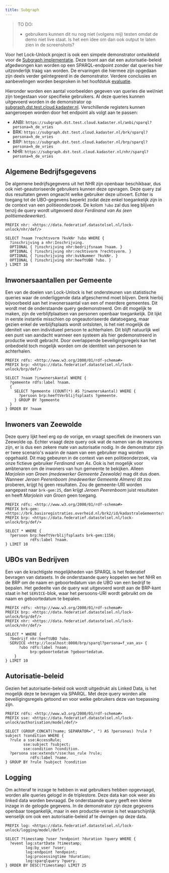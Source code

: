 ```yaml
---
title: Subgraph
---
```

> TO DO: 
> 
> - gebruikers kunnen dit nu nog niet (volgens mij) testen omdat de demo niet live staat. Is het een
>   idee om dan ook output te laten zien in de screenshots?

Voor het Lock-Unlock project is ook een simpele demonstrator ontwikkeld voor de [Subgraph
implementatie](../implementaties/subgraph.md). Deze toont aan dat een autorisatie-beleid afgedwongen
kan worden op een SPARQL-endpoint zonder dat queries hier uitzonderlijk traag van worden. De
ervaringen die hiermee zijn opgedaan zijn deels verder geïntegreerd in de demonstrator. Verdere
conclusies en aanbevelingen worden besproken in het hoofdstuk [evaluatie](../evaluatie.md).

Hieronder worden een aantal voorbeelden gegeven van queries die wel/niet zijn toegestaan voor
specifieke gebruikers. Al deze queries kunnen uitgevoerd worden in de demonstrator op
<a href="https://subgraph.dst.test.cloud.kadaster.nl/" target="_blank">subgraph.dst.test.cloud.kadaster.nl</a>.
Verschillende registers kunnen aangeroepen worden door het endpoint als volgt aan te passen:

- ANBI: `https://subgraph.dst.test.cloud.kadaster.nl/anbi/sparql?persona=h_de_vries`
- BRK: `https://subgraph.dst.test.cloud.kadaster.nl/brk/sparql?persona=h_de_vries`
- BRP: `https://subgraph.dst.test.cloud.kadaster.nl/brp/sparql?persona=h_de_vries`
- NHR: `https://subgraph.dst.test.cloud.kadaster.nl/nhr/sparql?persona=h_de_vries`

## Algemene Bedrijfsgegevens

De algemene bedrijfsgegevens uit het NHR zijn openbaar beschikbaar, dus ook niet-geautoriseerde
gebruikers kunnen deze opvragen. Deze query zal dus resultaten geven ongeacht welke gebruiker deze
uitvoert. Echter is toegang tot de UBO-gegevens beperkt zodat deze enkel toegankelijk zijn in de
context van een politieonderzoek. De kolom `?ubo` zal dus leeg blijven tenzij de query wordt
uitgevoerd door _Ferdinand van As (een politiemedewerker)_.

```sparql
PREFIX nhr: <https://data.federatief.datastelsel.nl/lock-unlock/nhr/def/>

SELECT ?naam ?rechtsvorm ?kvkNr ?ubo WHERE {
  ?inschrijving a nhr:Inschrijving.
  OPTIONAL { ?inschrijving nhr:bedrijfsnaam ?naam. }
  OPTIONAL { ?inschrijving nhr:rechtsvorm ?rechtsvorm. }
  OPTIONAL { ?inschrijving nhr:kvkNummer ?kvkNr. }
  OPTIONAL { ?inschrijving nhr:heeftUBO ?ubo. }
} LIMIT 10
```

## Inwonersaantallen per Gemeente

Een van de doelen van Lock-Unlock is het ondersteunen van statistische queries waar de onderliggende
data afgeschermd moet blijven. Denk hierbij bijvoorbeeld aan het inwonersaantal van een of meerdere
gemeentes. Dit wordt met de onderstaande query gedemonstreerd. Om dit mogelijk te maken, zijn de
verblijfplaatsen van personen openbaar toegankelijk. Dit lijkt in eerste instantie misschien op
ongeautoriseerde datatoegang, maar gezien enkel de verblijfsplaats wordt ontsloten, is het niet
mogelijk de ideniteit van een individueel persoon te achterhalen. Dit blijft natuurlijk wel een punt
van aandacht wanneer een systeem als hier gedemonstreerd in productie wordt gebracht. Door
overlappende beveiligingsregels kan het onbedoeld toch mogelijk worden om de identiteit van personen
te achterhalen.

```sparql
PREFIX rdfs: <http://www.w3.org/2000/01/rdf-schema#>
PREFIX brp: <https://data.federatief.datastelsel.nl/lock-unlock/brp/def/>

SELECT ?naam ?inwonersAantal WHERE {
  ?gemeente rdfs:label ?naam.
  {
    SELECT ?gemeente (COUNT(*) AS ?inwonersAantal) WHERE {
      ?persoon brp:heeftVerblijfsplaats ?gemeente.
    } GROUP BY ?gemeente
  }
} ORDER BY ?naam
```

## Inwoners van Zeewolde

Deze query lijkt heel erg op de vorige, en vraagt specifiek de inwoners van Zeewolde op. Echter
vraagt deze query ook wat de namen van de inwoners zijn, er is dus een zekere mate van autorisatie
nodig. In de demonstrator zijn er twee scenario's waarin de naam van een gebruiker mag worden
opgehaald. Dit mag gebeuren in de context van een politieonderzoek, via onze fictieve gebruiker
_Ferdinand van As_. Ook is het mogelijk voor ambtenaren om de inwoners van hun gemeente te bekijken.
Alleen _Marjolein van Groen (medewerker Gemeente Zeewolde)_ mag dit dus doen. Wanneer _Jeroen
Peerenboom (medewerker Gemeente Almere)_ dit zou proberen, krijgt hij geen resultaten. Zou de
gemeente-URI worden aangepast naar `brk-gem:25`, dan krijgt _Jeroen Peerenboom_ juist resultaten en
heeft _Marjolein van Groen_ geen toegang.

```sparql
PREFIX rdfs: <http://www.w3.org/2000/01/rdf-schema#>
PREFIX brk-gem: <https://brk.basisregistraties.overheid.nl/brk2/id/kadastraleGemeente/>
PREFIX brp: <https://data.federatief.datastelsel.nl/lock-unlock/brp/def/>

SELECT * WHERE {
  ?persoon brp:heeftVerblijfsplaats brk-gem:1156;
           rdfs:label ?naam.
} LIMIT 10
```

## UBOs van Bedrijven

Een van de krachtigste mogelijkheden van SPARQL is het federatief bevragen van datasets. In de
onderstaande query koppelen we het NHR en de BRP om de naam en geboortedatum van de UBO van een
bedrijf te bepalen. Het gedeelte van de query wat uitgevoerd wordt aan de BRP-kant staat in het
`SERVICE`-blok, waar het persoons-URI wordt gebruikt om de naam en geboortedatum te bepalen.

```sparql
PREFIX rdfs: <http://www.w3.org/2000/01/rdf-schema#>
PREFIX brp: <https://data.federatief.datastelsel.nl/lock-unlock/brp/def/>
PREFIX nhr: <https://data.federatief.datastelsel.nl/lock-unlock/nhr/def/>

SELECT * WHERE {
  ?bedrijf nhr:heeftUBO ?ubo.
  SERVICE <http://localhost:8080/brp/sparql?persona=f_van_as> {
      ?ubo rdfs:label ?naam;
           brp:geboortedatum ?geboortedatum.
	}
} LIMIT 10
```

## Autorisatie-beleid

Gezien het autorisatie-beleid ook wordt uitgedrukt als Linked Data, is het mogelijk deze te bevragen
via SPARQL. Met deze query worden alle beveiligingsregels getoond en voor welke gebruikers deze van
toepassing zijn.

```sparql
PREFIX rdfs: <http://www.w3.org/2000/01/rdf-schema#>
PREFIX sse: <https://data.federatief.datastelsel.nl/lock-unlock/authorisation/model/def/>

SELECT (GROUP_CONCAT(?name; SEPARATOR=", ") AS ?personas) ?rule ?subject ?condition WHERE {
  ?rule a sse:AccessRule;
        sse:subject ?subject;
  	    sse:condition ?condition.
  ?persona sse:extends*/sse:has_rule ?rule;
  		   rdfs:label ?name.
} GROUP BY ?rule ?subject ?condition
```

## Logging

Om achteraf te inzage te hebben in wat gebruikers hebben opgevraagd, worden alle queries gelogd in
de triplestore. Deze data kan ook weer als linked data worden bevraagd. De onderstaande query geeft
een kleine inzage in de gelogde gegevens. In de demonstrator zijn deze gegevens openbaar
toegankelijk, maar in een productie-versie is het waarschijnlijk wenselijk om ook een
autorisatie-beleid af te dwingen op deze data.

```sparql
PREFIX log: <https://data.federatief.datastelsel.nl/lock-unlock/logging/model/def/>

SELECT ?timestamp ?user ?endpoint ?duration ?query WHERE {
  ?event log:startDate ?timestamp;
         log:by_user ?user;
         log:endpoint ?endpoint;
         log:processingtime ?duration;
         log:sparqlquery ?query.
} ORDER BY DESC(?timestamp) LIMIT 25
```
